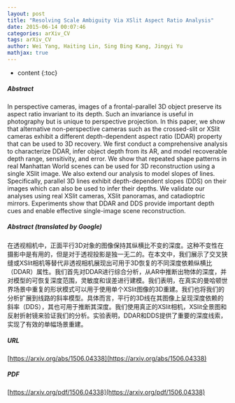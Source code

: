 ```yaml
---
layout: post
title: "Resolving Scale Ambiguity Via XSlit Aspect Ratio Analysis"
date: 2015-06-14 00:07:46
categories: arXiv_CV
tags: arXiv_CV
author: Wei Yang, Haiting Lin, Sing Bing Kang, Jingyi Yu
mathjax: true
---
```


* content
{:toc}

##### Abstract
In perspective cameras, images of a frontal-parallel 3D object preserve its aspect ratio invariant to its depth. Such an invariance is useful in photography but is unique to perspective projection. In this paper, we show that alternative non-perspective cameras such as the crossed-slit or XSlit cameras exhibit a different depth-dependent aspect ratio (DDAR) property that can be used to 3D recovery. We first conduct a comprehensive analysis to characterize DDAR, infer object depth from its AR, and model recoverable depth range, sensitivity, and error. We show that repeated shape patterns in real Manhattan World scenes can be used for 3D reconstruction using a single XSlit image. We also extend our analysis to model slopes of lines. Specifically, parallel 3D lines exhibit depth-dependent slopes (DDS) on their images which can also be used to infer their depths. We validate our analyses using real XSlit cameras, XSlit panoramas, and catadioptric mirrors. Experiments show that DDAR and DDS provide important depth cues and enable effective single-image scene reconstruction.

##### Abstract (translated by Google)
在透视相机中，正面平行3D对象的图像保持其纵横比不变的深度。这种不变性在摄影中是有用的，但是对于透视投影是独一无二的。在本文中，我们展示了交叉狭缝或XSlit相机等替代非透视相机展现出可用于3D恢复的不同深度依赖纵横比（DDAR）属性。我们首先对DDAR进行综合分析，从AR中推断出物体的深度，并对模型的可恢复深度范围，灵敏度和误差进行建模。我们表明，在真实的曼哈顿世界场景中重复的形状模式可以用于使用单个XSlit图像的3D重建。我们也将我们的分析扩展到线路的斜率模型。具体而言，平行的3D线在其图像上呈现深度依赖的斜率（DDS），其也可用于推断其深度。我们使用真正的XSlit相机，XSlit全景图和反射折射镜来验证我们的分析。实验表明，DDAR和DDS提供了重要的深度线索，实现了有效的单幅场景重建。

##### URL
[https://arxiv.org/abs/1506.04338](https://arxiv.org/abs/1506.04338)

##### PDF
[https://arxiv.org/pdf/1506.04338](https://arxiv.org/pdf/1506.04338)

